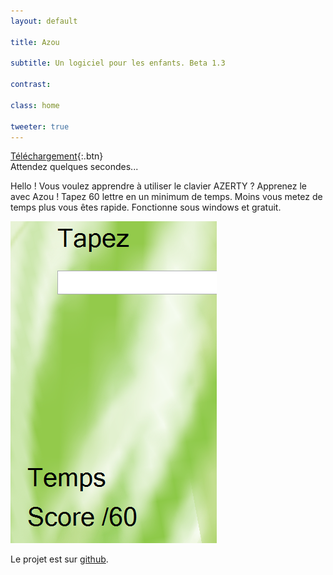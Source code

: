 ```yaml
---
layout: default

title: Azou

subtitle: Un logiciel pour les enfants. Beta 1.3

contrast:

class: home

tweeter: true
---
```


[Téléchargement](https://raw.githubusercontent.com/cedced19/Azou/master/setup/Azou.exe){:.btn}  
Attendez quelques secondes...

Hello ! Vous voulez apprendre  à utiliser le clavier AZERTY ?
Apprenez le avec Azou !
Tapez 60 lettre en un minimum de temps.
Moins vous metez de temps plus vous êtes rapide.
Fonctionne sous windows et gratuit.

![](https://raw.githubusercontent.com/cedced19/Azou/master/demo.png)

Le projet est sur [github](https://github.com/cedced19/azou).
